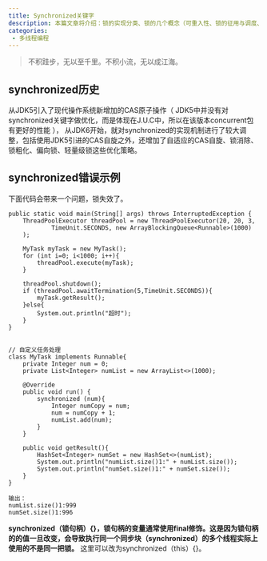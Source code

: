 ```yaml
---
title: Synchronized关键字
description: 本篇文章将介绍：锁的实现分类、锁的几个概念（可重入性、锁的征用与调度、锁的粒度）
categories:
 - 多线程编程
---
```


> 不积跬步，无以至千里。不积小流，无以成江海。

## synchronized历史

从JDK5引入了现代操作系统新增加的CAS原子操作（ JDK5中并没有对synchronized关键字做优化，而是体现在J.U.C中，所以在该版本concurrent包有更好的性能 ），
从JDK6开始，就对synchronized的实现机制进行了较大调整，包括使用JDK5引进的CAS自旋之外，还增加了自适应的CAS自旋、锁消除、锁粗化、偏向锁、轻量级锁这些优化策略。

## synchronized错误示例
下面代码会带来一个问题，锁失效了。
```
public static void main(String[] args) throws InterruptedException {
    ThreadPoolExecutor threadPool = new ThreadPoolExecutor(20, 20, 3,
            TimeUnit.SECONDS, new ArrayBlockingQueue<Runnable>(1000)
    );

    MyTask myTask = new MyTask();
    for (int i=0; i<1000; i++){
        threadPool.execute(myTask);
    }

    threadPool.shutdown();
    if (threadPool.awaitTermination(5,TimeUnit.SECONDS)){
        myTask.getResult();
    }else{
        System.out.println("超时");
    }
}


// 自定义任务处理
class MyTask implements Runnable{
    private Integer num = 0;
    private List<Integer> numList = new ArrayList<>(1000);

    @Override
    public void run() {
        synchronized (num){
            Integer numCopy = num;
            num = numCopy + 1;
            numList.add(num);
        }
    }

    public void getResult(){
        HashSet<Integer> numSet = new HashSet<>(numList);
        System.out.println("numList.size()1:" + numList.size());
        System.out.println("numSet.size()1:" + numSet.size());
    }
}

输出：
numList.size()1:999
numSet.size()1:996
```
**synchronized（锁句柄）{}，锁句柄的变量通常使用final修饰。这是因为锁句柄的的值一旦改变，会导致执行同一个同步块（synchronized）的多个线程实际上使用的不是同一把锁。**
这里可以改为synchronized（this）{}。